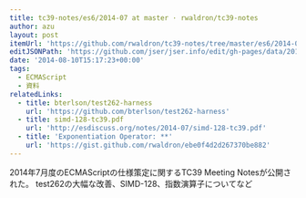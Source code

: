 ```yaml
---
title: tc39-notes/es6/2014-07 at master · rwaldron/tc39-notes
author: azu
layout: post
itemUrl: 'https://github.com/rwaldron/tc39-notes/tree/master/es6/2014-07'
editJSONPath: 'https://github.com/jser/jser.info/edit/gh-pages/data/2014/08/index.json'
date: '2014-08-10T15:17:23+00:00'
tags:
  - ECMAScript
  - 資料
relatedLinks:
  - title: bterlson/test262-harness
    url: 'https://github.com/bterlson/test262-harness'
  - title: simd-128-tc39.pdf
    url: 'http://esdiscuss.org/notes/2014-07/simd-128-tc39.pdf'
  - title: 'Exponentiation Operator: **'
    url: 'https://gist.github.com/rwaldron/ebe0f4d2d267370be882'
---
```

2014年7月度のECMAScriptの仕様策定に関するTC39 Meeting Notesが公開された。
test262の大幅な改善、SIMD-128、指数演算子についてなど
